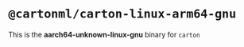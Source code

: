 # `@cartonml/carton-linux-arm64-gnu`

This is the **aarch64-unknown-linux-gnu** binary for `carton`
